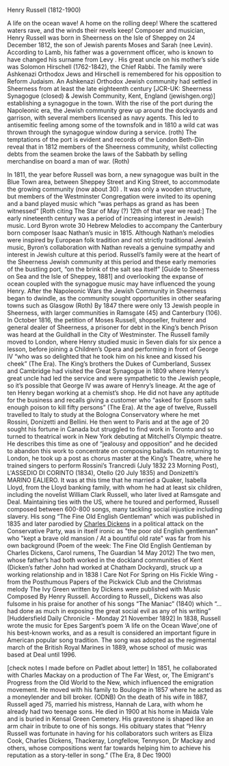 Henry Russell (1812-1900)

A life on the ocean wave! A home on the rolling deep!
Where the scattered waters rave, and the winds their revels keep!
Composer and musician, Henry Russell was born in Sheerness on the Isle of Sheppey on 24 December 1812, the son of Jewish parents Moses and Sarah (nee Levin). According to Lamb, his father was a government officer, who is known to have changed his surname from Levy . His great uncle on his mother’s side was Solomon Hirschell (1762-1842), the Chief Rabbi. The family were Ashkenazi Orthodox Jews and Hirschell is remembered for his opposition to Reform Judaism.
An Ashkenazi Orthodox Jewish community had settled in Sheerness from at least the late eighteenth century [JCR-UK: Sheerness Synagogue (closed) & Jewish Community, Kent, England (jewishgen.org)] establishing a synagogue in the town. With the rise of the port during the Napoleonic era, the Jewish community grew up around the dockyards and garrison, with several members licensed as navy agents. This led to antisemitic feeling among some of the townsfolk and in 1810 a wild cat was thrown through the synagogue window during a service. (roth) The temptations of the port is evident and 
records of the London Beth-Din reveal that in 1812 members of the Sheerness community, whilst collecting debts from the seamen broke the laws of the Sabbath by selling merchandise on board a man of war. (Roth)

In 1811, the year before Russell was born, a new synagogue was built in the Blue Town area, between Sheppey Street and King Street, to accommodate the growing community (now about 30) . It was only a wooden structure, but members of the Westminster Congregation were invited to its opening and a band played music which “was perhaps as grand as has been witnessed” [Roth citing The Star of May (?) 12th of that year we read:] The early nineteenth century was a period of increasing interest in Jewish music. Lord Byron wrote 30 Hebrew Melodies to accompany the Canterbury born composer Isaac Nathan’s music in 1815. Although Nathan’s melodies were inspired by European folk tradition and not strictly traditional Jewish music, Byron’s collaboration with Nathan reveals a genuine sympathy and interest in Jewish culture at this period.
Russell’s family were at the heart of the Sheerness Jewish community at this period  and these early memories of the bustling port, “on the brink of the salt sea itself” [Guide to Sheerness on Sea and the Isle of Sheppey, 1881] and overlooking the expanse of ocean coupled with the synagogue music may have influenced the young Henry. 
After the Napoleonic Wars the Jewish Community in Sheerness began to dwindle, as the community sought opportunities in other seafaring towns such as Glasgow (Roth) By 1847 there were only 13 Jewish people in Sheerness, with larger communities in Ramsgate (45) and Canterbury (106).  In October 1816, the petition of Moses Russell, shopseller, fruiterer and general dealer of Sheerness, a prisoner for debt in the King’s bench Prison was heard at the Guildhall in the City of Westminster. 
The Russell family moved to London, where Henry studied music in Seven dials for six pence a lesson, before joining a Children’s Opera and performing in front of George IV “who was so delighted that he took him on his knee and kissed his cheek” (The Era). The King’s brothers the Dukes of Cumberland, Sussex and Cambridge had visited the Great Synagogue in 1809 where Henry’s great uncle had led the service and were sympathetic to the Jewish people, so it’s possible that George IV was aware of Henry’s lineage.  At the age of ten Henry began working at a chemist’s shop. He did not have any aptitude for the business and recalls giving a customer who “asked for Epsom salts enough poison to kill fifty persons” (The Era). 
At the age of twelve, Russell travelled to Italy to study at the Bologna Conservatory where he met Rossini, Donizetti and Bellini. He then went to Paris and at the age of 20 sought his fortune in Canada but struggled to find work in Toronto and so turned to theatrical work in New York debuting at Mitchell’s Olympic theatre. He describes this time as one of “jealousy and opposition” and he decided to abandon this work to concentrate on composing ballads. 
On returning to London, he took up a post as chorus master at the King’s Theatre, where he trained singers to perform Rossini’s Trancredi (July 1832 23 Morning Post), L'ASSEDIO DI CORINTO (1834), Otello (20 July 1835) and Donizetti’s MARINO EALIERO. It was at this time that he married a Quaker, Isabella Lloyd, from the Lloyd banking family, with whom he had at least six children, including the novelist William Clark Russell, who later lived at Ramsgate and Deal.
Maintaining ties with the US, where he toured and performed, Russell composed between 600-800 songs, many tackling social injustice including slavery. His song “The Fine Old English Gentleman”  which was published in 1835 and later parodied by [Charles Dickens](/dickens/dickens-biography) in a political attack on the Conservative Party, was in itself ironic as "the poor old English gentleman" who "kept a brave old mansion / At a bountiful old rate" was far from his own background (Poem of the week: The Fine Old English Gentleman by Charles Dickens, Carol rumens, The Guardian 14 May 2012)
The two men, whose father’s had both worked in the dockland communities of Kent (Dicken’s father John had worked at Chatham Dockyard), struck up a working relationship and in 1838 I Care Not For Spring on His Fickle Wing -from the Posthumous Papers of the Pickwick Club and the Christmas melody The Ivy Green written by Dickens were published with Music Composed By Henry Russell. According to Russell,, Dickens was also fulsome in his praise for another of his songs “The Maniac” (1840) which “… had done as much in exposing the great social evil as any of his writing” [Huddersfield Daily Chronicle - Monday 21 November 1892]
In 1838, Russell wrote the music for Epes Sargent’s poem ‘A life on the Ocean Wave’,one of his best-known works, and as a result is considered an important figure in American popular song tradition. The song was adopted as the regimental march of the British Royal Marines in 1889, whose school of music was based at Deal until 1996.

[check notes I made before on Padlet about letter]
In 1851, he collaborated with Charles Mackay on a production of The Far West, or, The Emigrant's Progress from the Old World to the New, which influenced the emigration movement. 
He moved with his family to Boulogne in 1857 where he acted as a moneylender and bill broker. (ODNB) 
On the death of his wife in 1887, Russell aged 75, married his mistress, Hannah de Lara, with whom he already had two teenage sons. 
He died in 1900 at his home in Maida Vale and is buried in Kensal Green Cemetery. His gravestone is shaped like an arm chair in tribute to one of his songs. His obituary states that “Henry Russell was fortunate in having for his collaborators such writers as Eliza Cook, Charles Dickens, Thackeray, Longfellow, Tennyson, Dr Mackay and others, whose compositions went far towards helping him to achieve his reputation as a story-teller in song.” (The Era, 8 Dec 1900)


